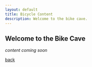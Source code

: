 ```yaml
---
layout: default
title: Bicycle Content
description: Welcome to the bike cave.
---
```


## Welcome to the Bike Cave

_content coming soon_

[back](./)
